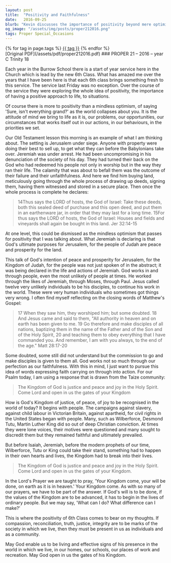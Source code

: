 ```yaml
---
layout: post
title:  "Positivity and Faithfulness"
date:   2016-09-25
blurb: "Kevin discusses the importance of positivity beyond mere optimism, using the example of Jeremiah buying land during Jerusalem's siege as a sign of faith in God's promises. He emphasizes that God's work is carried out through the faithfulness of ordinary people, and that the values of God's Kingdom—justice, peace, and joy—must be evident in our lives to effect change in the world."
og_image: "/assets/img/posts/proper212016.png"
tags: Proper Special_Occasions
---    
```

<div class="tag-pills">
    {% for tag in page.tags %}
    <a href="{{ site.baseurl }}/tag/{{ tag | slugify }}" class="tag-pill">{{ tag }}</a>
    {% endfor %}
</div>
[Original PDF](/assets/pdf/proper212016.pdf)
### PROPER 21 – 2016 – year C Trinity 18

Each year in the Burrow School there is a start of year service here in the Church which is lead by the new 6th Class. What has amazed me over the years that I have been here is that each 6th class brings something fresh to this service. The service last Friday was no exception. Over the course of the service they were exploring the whole idea of positivity, the importance of having a positive approach to life, to situations.

Of course there is more to positivity than a mindless optimism, of saying 'Sure, isn't everything grand?' as the world collapses about you. It is the attitude of mind we bring to life as it is, our problems, our opportunities, our circumstances that works itself out in our actions, in our behaviours, in the priorities we set.

Our Old Testament lesson this morning is an example of what I am thinking about. The setting is Jerusalem under siege. Anyone with property were doing their best to sell up, to get what they can before the Babylonians take over. Jeremiah was under arrest. He had been uncompromising in his denunciation of the society of his day. They had turned their back on the God who had redeemed his people not only in worship but in the way they ran their life. The calamity that was about to befall them was the outcome of their failure and their unfaithfulness. And here we find him buying land, meticulously going through the whole process of drawing up deeds, signing them, having them witnessed and stored in a secure place. Then once the whole process is complete he declares:

> 14Thus says the LORD of hosts, the God of Israel: Take these deeds, both this sealed deed of purchase and this open deed, and put them in an earthenware jar, in order that they may last for a long time. 15For thus says the LORD of hosts, the God of Israel: Houses and fields and vineyards shall again be bought in this land. Jer 32:14-15

At one level, this could be dismissed as the mindless optimism that passes for positivity that I was talking about. What Jeremiah is declaring is that God's ultimate purposes for Jerusalem, for the people of Judah are peace and prosperity for the land.

This talk of God's intention of peace and prosperity for Jerusalem, for the Kingdom of Judah, for the people was not just spoken of in the abstract; it was being declared in the life and actions of Jeremiah. God works in and through people, even the most unlikely of people at times. He worked through the likes of Jeremiah, through Moses, through Paul. Jesus called twelve very unlikely individuals to be his disciples, to continue his work in the world. These were very human individuals who sometimes got things very wrong. I often find myself reflecting on the closing words of Matthew's Gospel:

> 17 When they saw him, they worshiped him; but some doubted. 18 And Jesus came and said to them, "All authority in heaven and on earth has been given to me. 19 Go therefore and make disciples of all nations, baptizing them in the name of the Father and of the Son and of the Holy Spirit, 20 and teaching them to obey everything that I have commanded you. And remember, I am with you always, to the end of the age." Matt 28:17-20

Some doubted, some still did not understand but the commission to go and make disciples is given to them all. God works not so much through our perfection as our faithfulness. With this in mind, I just want to pursue this idea of words expressing faith carrying on through into action. For our Psalm today, I am using a response that is drawn from the Taize community:

> The Kingdom of God is justice and peace and joy in the Holy Spirit. Come Lord and open in us the gates of your Kingdom

How is God's Kingdom of justice, of peace, of joy to be recognised in the world of today? It begins with people. The campaigns against slavery, against child labour in Victorian Britain, against apartheid, for civil rights in the United States began with people. Many, such as Wilberforce, Desmond Tutu, Martin Luther King did so out of deep Christian conviction. At times they were lone voices, their motives were questioned and many sought to discredit them but they remained faithful and ultimately prevailed.

But before Isaiah, Jeremiah, before the modern prophets of our time, Wilberforce, Tutu or King could take their stand, something had to happen in their own hearts and lives, the Kingdom had to break into their lives.

> The Kingdom of God is justice and peace and joy in the Holy Spirit. Come Lord and open in us the gates of your Kingdom.

In the Lord's Prayer we are taught to pray, 'Your Kingdom come, your will be done, on earth as it is in heaven.' Your Kingdom come. As with so many of our prayers, we have to be part of the answer. If God's will is to be done, if the values of the Kingdom are to be advanced, it has to begin in the lives of ordinary people. But we may say, 'What can I do? What difference can I make?'

This is where the positivity of 6th Class comes to bear on my thoughts. If compassion, reconciliation, truth, justice, integrity are to be marks of the society in which we live, then they must be present in us as individuals and as a community.

May God enable us to be living and effective signs of his presence in the world in which we live, in our homes, our schools, our places of work and recreation. May God open in us the gates of his Kingdom.
